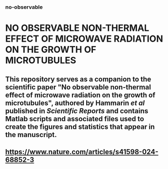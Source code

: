 ### no-observable
# NO OBSERVABLE NON-THERMAL EFFECT OF MICROWAVE RADIATION ON THE GROWTH OF MICROTUBULES

## This repository serves as a companion to the scientific paper "No observable non-thermal effect of microwave radiation on the growth of microtubules", authored by Hammarin *et al* published in *Scientific Reports* and contains Matlab scripts and associated files used to create the figures and statistics that appear in the manuscript. 

## https://www.nature.com/articles/s41598-024-68852-3


